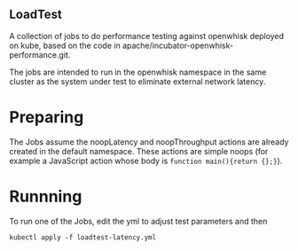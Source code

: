 LoadTest
-----

A collection of jobs to do performance testing
against openwhisk deployed on kube, based on
the code in apache/incubator-openwhisk-performance.git.

The jobs are intended to run in the openwhisk namespace in the same
cluster as the system under test to eliminate external network
latency.

# Preparing

The Jobs assume the noopLatency and noopThroughput actions are already
created in the default namespace.  These actions are simple noops
(for example a JavaScript action whose body is `function main(){return {};}`).

# Runnning

To run one of the Jobs, edit the yml to adjust test parameters and then

```
kubectl apply -f loadtest-latency.yml
```
